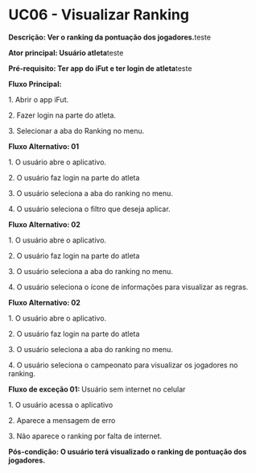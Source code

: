 # UC06 - Visualizar Ranking

<p class = "text-justify"><b>Descrição:  Ver o ranking da pontuação dos jogadores.</b>teste</p>
<p class = "text-justify"><b>Ator principal: Usuário atleta</b>teste</p>
<p class = "text-justify"><b>Pré-requisito: Ter app do iFut e ter login de atleta</b>teste</p>
<b>Fluxo Principal:</b><p class = "text-justify"></p>
<p>1. Abrir o app iFut.</p>
<p>2. Fazer login na parte do atleta.</p>
<p>3. Selecionar a aba do Ranking no menu.</p>

<p><b>Fluxo Alternativo: 01</b> </p>
<p class = "text-justify">1. O usuário abre o aplicativo.</p>
<p class = "text-justify">2. O usuário faz login na parte do atleta
<p class = "text-justify">3. O usuário seleciona a aba do ranking no menu.</p>
<p class = "text-justify">4. O usuário seleciona o filtro que deseja aplicar.</p>

<p><b>Fluxo Alternativo: 02</b> </p>
<p class = "text-justify">1. O usuário abre o aplicativo.</p>
<p class = "text-justify">2. O usuário faz login na parte do atleta
<p class = "text-justify">3. O usuário seleciona a aba do ranking no menu.</p>
<p class = "text-justify">4. O usuário seleciona o ícone de informações para visualizar as regras.</p>

<p><b>Fluxo Alternativo: 02</b> </p>
<p class = "text-justify">1. O usuário abre o aplicativo.</p>
<p class = "text-justify">2. O usuário faz login na parte do atleta
<p class = "text-justify">3. O usuário seleciona a aba do ranking no menu.</p>
<p class = "text-justify">4. O usuário seleciona o campeonato para visualizar os jogadores no ranking.</p>

<b>Fluxo de exceção 01: </b>Usuário sem internet no celular
<p class = "text-justify">1. O usuário acessa o aplicativo</p>
<p class = "text-justify">2. Aparece a mensagem de erro</p>
<p class = "text-justify">3. Não aparece o ranking por falta de internet.</p>
<p><b>Pós-condição: O usuário terá visualizado o ranking de pontuação dos jogadores.</b></p>